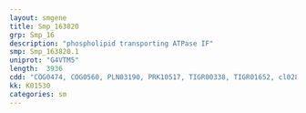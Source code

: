 ```yaml
---
layout: smgene
title: Smp_163820
grp: Smp_16
description: "phospholipid transporting ATPase IF"
smp: Smp_163820.1
uniprot: "G4VTM5"
length:  3936
cdd: "COG0474, COG0560, PLN03190, PRK10517, TIGR00338, TIGR01652, cl02811, cl16182, cl21460, pfam00122, pfam00702, pfam13246"
kk: K01530
categories: sm
---
```

